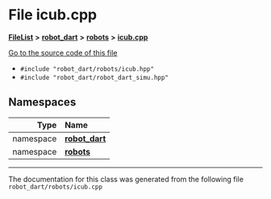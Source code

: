 

# File icub.cpp



[**FileList**](files.md) **>** [**robot\_dart**](dir_166284c5f0440000a6384365f2a45567.md) **>** [**robots**](dir_087fbdcd93b501a5d3f98df93e9f8cc4.md) **>** [**icub.cpp**](icub_8cpp.md)

[Go to the source code of this file](icub_8cpp_source.md)



* `#include "robot_dart/robots/icub.hpp"`
* `#include "robot_dart/robot_dart_simu.hpp"`













## Namespaces

| Type | Name |
| ---: | :--- |
| namespace | [**robot\_dart**](namespacerobot__dart.md) <br> |
| namespace | [**robots**](namespacerobot__dart_1_1robots.md) <br> |





















































------------------------------
The documentation for this class was generated from the following file `robot_dart/robots/icub.cpp`

